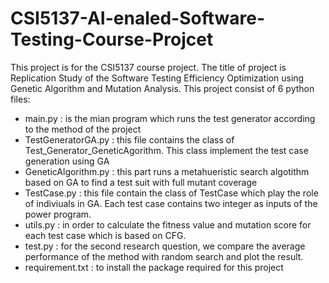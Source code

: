 # CSI5137-AI-enaled-Software-Testing-Course-Projcet
This project is for the CSI5137 course project. 
The title of project is Replication Study of the Software Testing Efficiency Optimization using Genetic Algorithm and Mutation Analysis.
This project consist of 6 python files:
 - main.py : is the mian program which runs the test generator according to the method of the project
 - TestGeneratorGA.py : this file contains the class of Test_Generator_GeneticAgorithm. This class implement the test case generation using GA
 - GeneticAlgorithm.py : this part runs a metahueristic search algotithm based on GA to find a test suit with full mutant coverage
 - TestCase.py : this file contain the class of TestCase which play the role of indiviuals in GA. Each test case contains two integer as inputs of the power program.
 - utils.py : in order to calculate the fitness value and mutation score for each test case which is based on CFG.
 - test.py : for the second research question, we compare the average performance of the method with random search and plot the result.
 - requirement.txt : to install the package required for this project 
